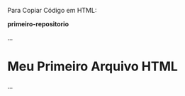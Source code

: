 
Para Copiar Código em HTML:

**primeiro-repositorio**

...

<html>
  <h1>Meu Primeiro Arquivo HTML</h1>
  </html>

...
